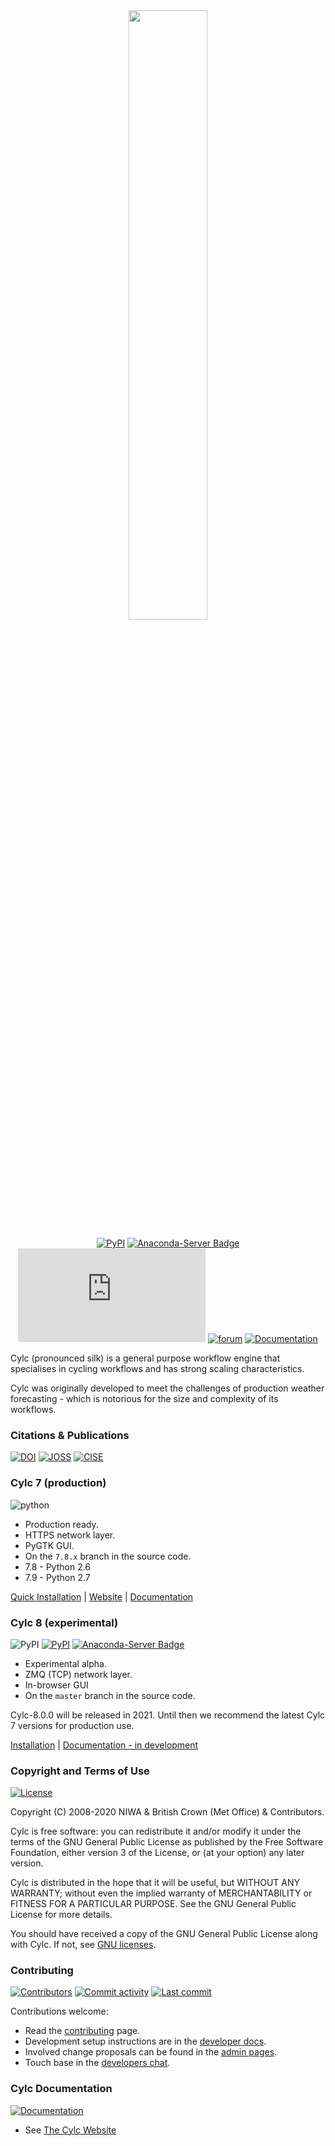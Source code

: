 <center>
<div
  align="center"
>
<img
  src="https://raw.githubusercontent.com/cylc/cylc-admin/master/docs/img/cylc-logo.svg"
  width="50%"
/>

[![PyPI](https://img.shields.io/pypi/v/cylc-flow.svg?color=yellow)](https://pypi.org/project/cylc-flow/)
[![Anaconda-Server Badge](https://anaconda.org/conda-forge/cylc-flow/badges/version.svg)](https://anaconda.org/conda-forge/cylc-flow)
[![chat](https://img.shields.io/matrix/cylc-general:matrix.org)](https://matrix.to/#/#cylc-general:matrix.org)
[![forum](https://img.shields.io/discourse/https/cylc.discourse.group/posts.svg)](https://cylc.discourse.group/)
[![Documentation](https://img.shields.io/website/https/cylc.github.io/doc/built-sphinx/index.html.svg?color=green&label=documentation&up_message=live)](https://cylc.github.io/doc/built-sphinx/index.html)

</div>
</center>

Cylc (pronounced silk) is a general purpose workflow engine 
that specialises in cycling workflows and has strong scaling characteristics.

Cylc was originally developed to meet the challenges of production weather
forecasting - which is notorious for the size and complexity of its workflows.

### Citations & Publications

[![DOI](https://zenodo.org/badge/1836229.svg)](https://zenodo.org/badge/latestdoi/1836229)
[![JOSS](http://joss.theoj.org/papers/10.21105/joss.00737/status.svg)](https://doi.org/10.21105/joss.00737)
[![CISE](https://img.shields.io/website/https/ieeexplore.ieee.org/document/8675433.svg?color=orange&label=CISE&up_message=10.1109%2FMCSE.2019.2906593)](https://ieeexplore.ieee.org/document/8675433)

### Cylc 7 (production)

![python](https://img.shields.io/badge/python-2.6%20%7C%202.7-orange)

* Production ready.
* HTTPS network layer.
* PyGTK GUI.
* On the `7.8.x` branch in the source code.
* 7.8 - Python 2.6
* 7.9 - Python 2.7

[Quick Installation](INSTALL.md) |
[Website](https://cylc.github.io/) |
[Documentation](https://cylc.github.io/documentation)

### Cylc 8 (experimental)

![PyPI](https://img.shields.io/pypi/pyversions/cylc-flow.svg?color=green)
[![PyPI](https://img.shields.io/pypi/v/cylc-flow.svg?color=yellow)](https://pypi.org/project/cylc-flow/)
[![Anaconda-Server Badge](https://anaconda.org/conda-forge/cylc-flow/badges/version.svg)](https://anaconda.org/conda-forge/cylc-flow)

* Experimental alpha.
* ZMQ (TCP) network layer.
* In-browser GUI
* On the `master` branch in the source code.

Cylc-8.0.0 will be released in 2021. Until then we recommend the latest
Cylc 7 versions for production use.

[Installation](https://cylc.github.io/cylc-doc/8.0a2/html/installation.html) |
[Documentation - in development](https://cylc.github.io/cylc-doc/8.0a2/)

### Copyright and Terms of Use

[![License](https://img.shields.io/github/license/cylc/cylc-flow.svg?color=lightgrey)](https://github.com/cylc/cylc-flow/blob/master/COPYING)

Copyright (C) 2008-2020 NIWA & British Crown (Met Office) & Contributors.
 
Cylc is free software: you can redistribute it and/or modify it under the terms
of the GNU General Public License as published by the Free Software Foundation,
either version 3 of the License, or (at your option) any later version.
 
Cylc is distributed in the hope that it will be useful, but WITHOUT ANY
WARRANTY; without even the implied warranty of MERCHANTABILITY or FITNESS FOR A
PARTICULAR PURPOSE.  See the GNU General Public License for more details.
 
You should have received a copy of the GNU General Public License along with
Cylc.  If not, see [GNU licenses](http://www.gnu.org/licenses/).

### Contributing

[![Contributors](https://img.shields.io/github/contributors/cylc/cylc-flow.svg?color=9cf)](https://github.com/cylc/cylc-flow/graphs/contributors)
[![Commit activity](https://img.shields.io/github/commit-activity/m/cylc/cylc-flow.svg?color=yellowgreen)](https://github.com/cylc/cylc-flow/commits/master)
[![Last commit](https://img.shields.io/github/last-commit/cylc/cylc-flow.svg?color=ff69b4)](https://github.com/cylc/cylc-flow/commits/master)

Contributions welcome:

* Read the [contributing](CONTRIBUTING.md) page.
* Development setup instructions are in the
  [developer docs](https://cylc.github.io/cylc-admin/#cylc-8-developer-docs).
* Involved change proposals can be found in the
  [admin pages](https://cylc.github.io/cylc-admin/#change-proposals).
* Touch base in the
  [developers chat](https://matrix.to/#/#cylc-general:matrix.org).


### Cylc Documentation

[![Documentation](https://img.shields.io/website/https/cylc.github.io/doc/built-sphinx/index.html.svg?color=green&label=documentation&up_message=live)](https://cylc.github.io/doc/built-sphinx/index.html)

* See [The Cylc Website](https://cylc.github.io/)
